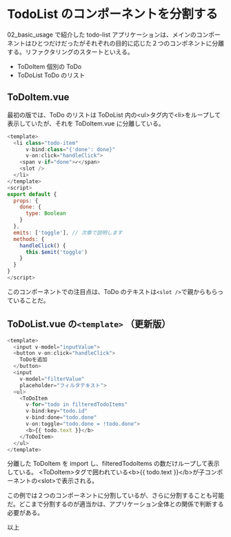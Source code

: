 # TodoList のコンポーネントを分割する

02_basic_usage で紹介した todo-list アプリケーションは、メインのコンポーネントはひとつだけだったがそれぞれの目的に応じた２つのコンポネントに分離する。リファクタリングのスタートといえる。

- ToDoItem 個別の ToDo
- ToDoList ToDo のリスト

## ToDoItem.vue

最初の版では、ToDo のリストは ToDoList 内の\<ul>タグ内で\<li>をループして表示していたが、それを ToDoItem.vue に分離している。

```js
<template>
  <li class="todo-item"
      v-bind:class="{'done': done}"
      v-on:click="handleClick">
    <span v-if="done">✓</span>
    <slot />
  </li>
</template>
<script>
export default {
  props: {
    done: {
      type: Boolean
    }
  },
  emits: ['toggle'], // 次章で説明します
  methods: {
    handleClick() {
      this.$emit('toggle')
    }
  }
}
</script>
```

このコンポーネントでの注目点は、ToDo のテキストは`<slot />`で親からもらっていることだ。

## ToDoList.vue の`<template>` （更新版）

```js
<template>
  <input v-model="inputValue">
  <button v-on:click="handleClick">
    ToDoを追加
  </button>
  <input
    v-model="filterValue"
    placeholder="フィルタテキスト">
  <ul>
    <ToDoItem
      v-for="todo in filteredTodoItems"
      v-bind:key="todo.id"
      v-bind:done="todo.done"
      v-on:toggle="todo.done = !todo.done">
      <b>{{ todo.text }}</b>
    </ToDoItem>
  </ul>
</template>
```

分離した ToDoItem を import し、filteredTodoItems の数だけループして表示している。
\<ToDoItem>タグで囲われている\<b>{{ todo.text }}\</b>が子コンポーネントの\<slot>で表示される。

この例では２つのコンポーネントに分割しているが、さらに分割することも可能だ。どこまで分割するのが適当かは、アプリケーション全体との関係で判断する必要がある。

以上
